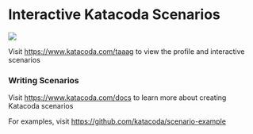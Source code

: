 # Interactive Katacoda Scenarios

[![](http://shields.katacoda.com/katacoda/taaag/count.svg)](https://www.katacoda.com/taaag "Get your profile on Katacoda.com")

Visit https://www.katacoda.com/taaag to view the profile and interactive scenarios

### Writing Scenarios
Visit https://www.katacoda.com/docs to learn more about creating Katacoda scenarios

For examples, visit https://github.com/katacoda/scenario-example
